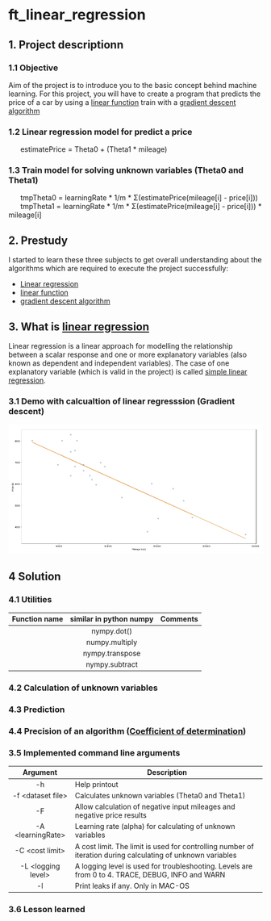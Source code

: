 # ft_linear_regression

## 1. Project descriptionn

### 1.1 Objective

Aim of the project is to introduce you to the basic concept behind machine learning. For this project, you will have to create a program that predicts the price of a car by using a [linear function](https://en.wikipedia.org/wiki/Linear_function) train with a [gradient descent algorithm](https://en.wikipedia.org/wiki/Gradient_descent)

### 1.2 Linear regression model for predict a price

&nbsp;&nbsp;&nbsp;&nbsp;&nbsp;&nbsp;estimatePrice = Theta0 + (Theta1 * mileage)

### 1.3 Train model for solving unknown variables (Theta0 and Theta1)

&nbsp;&nbsp;&nbsp;&nbsp;&nbsp;&nbsp;tmpTheta0 = learningRate \* 1/m \* Σ(estimatePrice(mileage[i] - price[i]))
&nbsp;&nbsp;&nbsp;&nbsp;&nbsp;&nbsp;tmpTheta1 = learningRate \* 1/m \* Σ(estimatePrice(mileage[i] - price[i])) * mileage[i]

## 2. Prestudy

I started to learn these three subjects to get overall understanding about the algorithms which are required to execute the project successfully:

- [Linear regression](https://en.wikipedia.org/wiki/Linear_regression#:~:text=In%20statistics%2C%20linear%20regression%20is,as%20dependent%20and%20independent%20variables\).&text=Such%20models%20are%20called%20linear%20models.)
- [linear function](https://en.wikipedia.org/wiki/Linear_function)
- [gradient descent algorithm](https://en.wikipedia.org/wiki/Gradient_descent)

## 3. What is [linear regression](https://en.wikipedia.org/wiki/Linear_regression#:~:text=In_statistics,_linear_regression_is,as_dependent_and_independent_variables\).&text=Such_models_are_called_linear_models.)

Linear regression is a linear approach for modelling the relationship between a scalar response and one or more explanatory variables (also known as dependent and independent variables). The case of one explanatory variable (which is valid in the project) is called [simple linear regression](https://en.wikipedia.org/wiki/Simple_linear_regression).

### 3.1 Demo with calcualtion of linear regresssion (Gradient descent)

[![(Video](./ft_linear_regression.png)](https://youtu.be/JNJki4RG8-U)

## 4 Solution

### 4.1 Utilities

| Function name | similar in python numpy | Comments |
| :-: | :-: | :-: |
|  | nympy.dot() | |
|  | numpy.multiply | |
|  | nympy.transpose | |
|  | nympy.subtract | |

### 4.2 Calculation of unknown variables

### 4.3 Prediction 

### 4.4 Precision of an algorithm ([Coefficient of determination](https://en.wikipedia.org/wiki/Coefficient_of_determination))

### 3.5 Implemented command line arguments

| Argument | Description |
| :-: | - |
| -h | Help printout |
| -f \<dataset file\> | Calculates unknown variables (Theta0 and Theta1) |
| -F | Allow calculation of negative input mileages and negative price results |
| -A \<learningRate\> | Learning rate (alpha) for calculating of unknown variables |
| -C \<cost limit\> | A cost limit. The limit is used for controlling number of iteration during calculating of unknown variables |
| -L \<logging level\>| A logging level is used for troubleshooting. Levels are from 0 to 4. TRACE, DEBUG, INFO and WARN |
| -l | Print leaks if any. Only in MAC-OS |

### 3.6 Lesson learned
